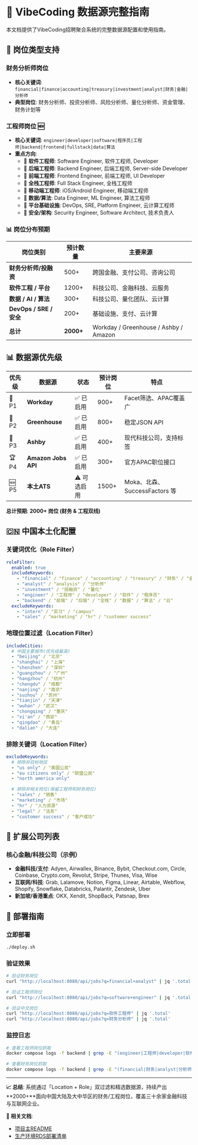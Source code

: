 # 🔄 VibeCoding 数据源完整指南

本文档提供了VibeCoding招聘聚合系统的完整数据源配置和使用指南。

## 🎯 岗位类型支持

### 财务分析师岗位
- **核心关键词**: `financial|finance|accounting|treasury|investment|analyst|财务|金融|分析师`
- **典型岗位**: 财务分析师、投资分析师、风险分析师、量化分析师、资金管理、财务计划等

### 工程师岗位 🆕
- **核心关键词**: `engineer|developer|software|程序员|工程师|backend|frontend|fullstack|data|算法`
- **重点方向**:
  - 🔹 **软件工程师**: Software Engineer, 软件工程师, Developer
  - 🔹 **后端工程师**: Backend Engineer, 后端工程师, Server-side Developer
  - 🔹 **前端工程师**: Frontend Engineer, 前端工程师, UI Developer
  - 🔹 **全栈工程师**: Full Stack Engineer, 全栈工程师
  - 🔹 **移动端工程师**: iOS/Android Engineer, 移动端工程师
  - 🔹 **数据/算法**: Data Engineer, ML Engineer, 算法工程师
  - 🔹 **平台基础设施**: DevOps, SRE, Platform Engineer, 云计算工程师
  - 🔹 **安全/架构**: Security Engineer, Software Architect, 技术负责人

### 📊 岗位分布预期

| 岗位类别 | 预计数量 | 主要来源 |
|---------|---------|----------|
| **财务分析师/投融资** | 500+ | 跨国金融、支付公司、咨询公司 |
| **软件工程 / 平台** | 1200+ | 科技公司、金融科技、云服务 |
| **数据 / AI / 算法** | 300+ | 科技公司、量化团队、云计算 |
| **DevOps / SRE / 安全** | 200+ | 基础设施、支付、云计算 |
| **总计** | **2000+** | Workday / Greenhouse / Ashby / Amazon |

## 📊 数据源优先级

| 优先级 | 数据源 | 状态 | 预计岗位 | 特点 |
|-------|-------|------|---------|------|
| 🥇 P1 | **Workday** | ✅ 已启用 | 900+ | Facet筛选、APAC覆盖广 |
| 🥈 P2 | **Greenhouse** | ✅ 已启用 | 800+ | 稳定JSON API |
| 🥉 P3 | **Ashby** | ✅ 已启用 | 400+ | 现代科技公司，支持标签 |
| 🏆 P4 | **Amazon Jobs API** | ✅ 已启用 | 300+ | 官方APAC职位接口 |
| 🆕 P5 | **本土ATS** | ⚠️ 可选启用 | 1500+ | Moka、北森、SuccessFactors 等 |

**总计预期**: **2000+ 岗位 (财务 & 工程双线)**

## 🇨🇳 中国本土化配置

### 关键词优化（Role Filter）
```yaml
roleFilter:
  enabled: true
  includeKeywords:
    - "financial" / "finance" / "accounting" / "treasury" / "财务" / "金融"
    - "analyst" / "analysis" / "分析师"
    - "investment" / "投融资" / "量化"
    - "engineer" / "工程师" / "developer" / "软件" / "程序员"
    - "backend" / "前端" / "后端" / "全栈" / "数据" / "算法" / "云"
  excludeKeywords:
    - "intern" / "实习" / "campus"
    - "sales" / "marketing" / "hr" / "customer success"
```

### 地理位置过滤（Location Filter）
```yaml
includeCities:
  # 中国主要城市(优先级最高)
  - "beijing" / "北京"
  - "shanghai" / "上海"
  - "shenzhen" / "深圳"
  - "guangzhou" / "广州"
  - "hangzhou" / "杭州"
  - "chengdu" / "成都"
  - "nanjing" / "南京"
  - "suzhou" / "苏州"
  - "tianjin" / "天津"
  - "wuhan" / "武汉"
  - "chongqing" / "重庆"
  - "xi'an" / "西安"
  - "qingdao" / "青岛"
  - "dalian" / "大连"
```

### 排除关键词（Location Filter）
```yaml
excludeKeywords:
  # 排除非目标地区
  - "us only" / "美国公民"
  - "eu citizens only" / "欧盟公民"
  - "north america only"

  # 排除非相关岗位(保留工程师和财务岗位)
  - "sales" / "销售"
  - "marketing" / "市场"
  - "hr" / "人力资源"
  - "legal" / "法务"
  - "customer success" / "客户成功"
```

## 🏢 扩展公司列表

### 核心金融/科技公司（示例）
- **金融科技/支付**: Adyen, Airwallex, Binance, Bybit, Checkout.com, Circle, Coinbase, Crypto.com, Revolut, Stripe, Thunes, Visa, Wise
- **互联网/科技**: Grab, Lalamove, Notion, Figma, Linear, Airtable, Webflow, Shopify, Snowflake, Databricks, Palantir, Zendesk, Uber
- **新加坡/香港重点**: OKX, Xendit, ShopBack, Patsnap, Brex

## 🚀 部署指南

### 立即部署
```bash
./deploy.sh
```

### 验证效果
```bash
# 验证财务岗位
curl "http://localhost:8080/api/jobs?q=financial+analyst" | jq '.total'

# 验证工程师岗位
curl "http://localhost:8080/api/jobs?q=software+engineer" | jq '.total'

# 验证中文岗位
curl "http://localhost:8080/api/jobs?q=软件工程师" | jq '.total'
curl "http://localhost:8080/api/jobs?q=财务分析师" | jq '.total'
```

### 监控日志
```bash
# 查看工程师岗位抓取
docker compose logs -f backend | grep -E "(engineer|工程师|developer|软件)"

# 查看财务岗位抓取  
docker compose logs -f backend | grep -E "(financial|财务|analyst|分析师)"
```

---

**📈 总结**: 系统通过「Location + Role」双过滤和精选数据源，持续产出**2000+**面向中国大陆及大中华区的财务/工程岗位，覆盖三十余家金融科技与互联网企业。

**🔗 相关文档**: 
- [项目主README](./vibe-jobs-aggregator/README.md)
- [生产环境RDS部署清单](./vibe-jobs-aggregator/docs/production-rds-checklist.md)